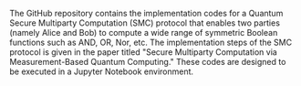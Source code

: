 The GitHub repository contains the implementation codes for a Quantum Secure Multiparty Computation (SMC) protocol that enables two parties (namely Alice and Bob) to compute a wide range of symmetric Boolean functions such as AND, OR, Nor, etc. The implementation steps of the SMC protocol is given in the paper titled "Secure Multiparty Computation via Measurement-Based Quantum Computing." These codes are designed to be executed in a Jupyter Notebook environment.


